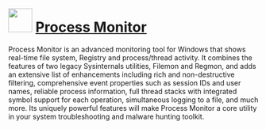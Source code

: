# <img src="https://cdn.jsdelivr.net/gh/Thilas/chocolatey-packages@de52ec688c3894483381c83c0c964fbb3b5eb960/procmon/icon.png" width="48" height="48"/> [Process Monitor](https://community.chocolatey.org/packages/procmon)

Process Monitor is an advanced monitoring tool for Windows that shows real-time file system, Registry and process/thread activity. It combines the features of two legacy Sysinternals utilities, Filemon and Regmon, and adds an extensive list of enhancements including rich and non-destructive filtering, comprehensive event properties such as session IDs and user names, reliable process information, full thread stacks with integrated symbol support for each operation, simultaneous logging to a file, and much more. Its uniquely powerful features will make Process Monitor a core utility in your system troubleshooting and malware hunting toolkit.
